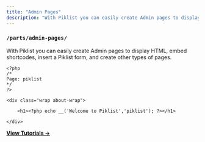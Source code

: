 ```yaml
---
title: "Admin Pages"
description: "With Piklist you can easily create Admin pages to display HTML, embed shortcodes, insert a Piklist form, and create other types of pages."
---
```


### `/parts/admin-pages/`

With Piklist you can easily create Admin pages to display HTML, embed shortcodes, insert a Piklist form, and create other types of pages.

```
<?php
/*
Page: piklist
*/
?>

<div class="wrap about-wrap">

    <h1><?php echo __('Welcome to Piklist','piklist'); ?></h1>

</div>
```

**[View Tutorials &rightarrow;](/tutorials/admin-pages/)**
